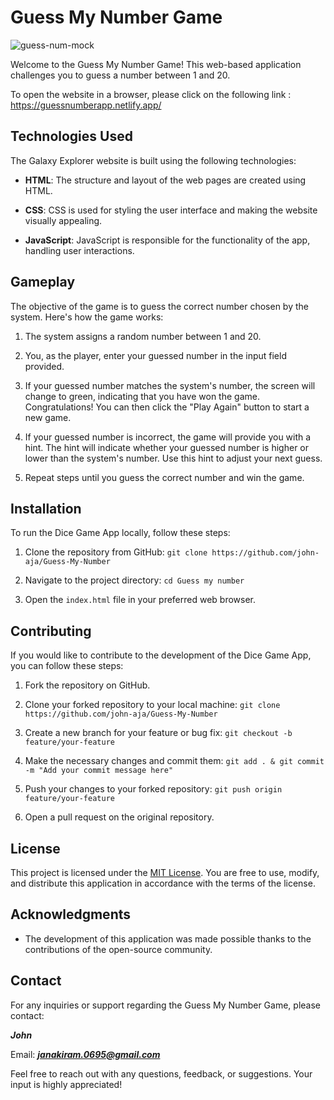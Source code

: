 # Guess My Number Game

![guess-num-mock](https://github.com/john-aja/Guess-My-Number/assets/95049418/e15b847e-8b46-48ad-adcf-b63c9067b981)

Welcome to the Guess My Number Game! This web-based application challenges you to guess a number between 1 and 20.

To open the website in a browser, please click on the following link : https://guessnumberapp.netlify.app/

## Technologies Used

The Galaxy Explorer website is built using the following technologies:

- **HTML**: The structure and layout of the web pages are created using HTML.

- **CSS**: CSS is used for styling the user interface and making the website visually appealing.

- **JavaScript**: JavaScript is responsible for the functionality of the app, handling user interactions.

## Gameplay 

The objective of the game is to guess the correct number chosen by the system. Here's how the game works:

1. The system assigns a random number between 1 and 20.

2. You, as the player, enter your guessed number in the input field provided.

3. If your guessed number matches the system's number, the screen will change to green, indicating that you have won the game. Congratulations! You can then click the "Play Again" button to start a new game.

4. If your guessed number is incorrect, the game will provide you with a hint. The hint will indicate whether your guessed number is higher or lower than the system's number. Use this hint to adjust your next guess.

5. Repeat steps until you guess the correct number and win the game.

## Installation

To run the Dice Game App locally, follow these steps:

1. Clone the repository from GitHub: `git clone https://github.com/john-aja/Guess-My-Number`

2. Navigate to the project directory: `cd Guess my number`

3. Open the `index.html` file in your preferred web browser.

## Contributing

If you would like to contribute to the development of the Dice Game App, you can follow these steps:

1. Fork the repository on GitHub.

2. Clone your forked repository to your local machine: `git clone https://github.com/john-aja/Guess-My-Number`

3. Create a new branch for your feature or bug fix: `git checkout -b feature/your-feature`

4. Make the necessary changes and commit them: `git add . & git commit -m "Add your commit message here"`

5. Push your changes to your forked repository: `git push origin feature/your-feature`

6. Open a pull request on the original repository.

## License

This project is licensed under the [MIT License](LICENSE). You are free to use, modify, and distribute this application in accordance with the terms of the license.

## Acknowledgments

- The development of this application was made possible thanks to the contributions of the open-source community.

## Contact

For any inquiries or support regarding the Guess My Number Game, please contact:

**_John_**

Email: ***janakiram.0695@gmail.com***

Feel free to reach out with any questions, feedback, or suggestions. Your input is highly appreciated!
